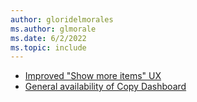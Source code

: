 ```yaml
---
author: gloridelmorales
ms.author: glmorale
ms.date: 6/2/2022
ms.topic: include
---
```


- [Improved "Show more items" UX](#improved-show-more-items-ux)
- [General availability of Copy Dashboard](#general-availability-of-copy-dashboard)